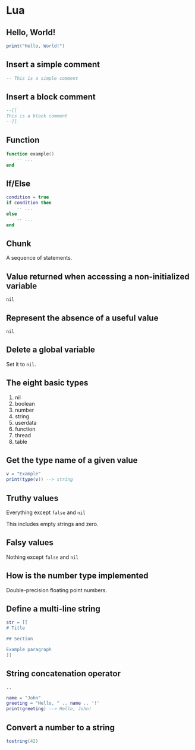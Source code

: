 # Lua

## Hello, World!

```lua
print("Hello, World!")
```

## Insert a simple comment

```lua
-- This is a simple comment
```

## Insert a block comment

```lua
--[[
This is a block comment
--]]
```

## Function

```lua
function example()
    -- ...
end
```

## If/Else

```lua
condition = true
if condition then
    -- ...
else
    -- ...
end
```

## Chunk

A sequence of statements.

## Value returned when accessing a non-initialized variable

`nil`

## Represent the absence of a useful value

`nil`

## Delete a global variable

Set it to `nil`.

## The eight basic types

1. nil
2. boolean
3. number
4. string
5. userdata
6. function
7. thread
8. table

## Get the type name of a given value

```lua
v = "Example"
print(type(v)) --> string
```

## Truthy values

Everything except `false` and `nil`

This includes empty strings and zero.

## Falsy values

Nothing except `false` and `nil`

## How is the number type implemented

Double-precision floating point numbers.

## Define a multi-line string

```lua
str = [[
# Title

## Section

Example paragraph
]]
```

## String concatenation operator

`..`

```lua
name = "John"
greeting = "Hello, " .. name .. '!'
print(greeting) --> Hello, John!
```

## Convert a number to a string

```lua
tostring(42)
```
